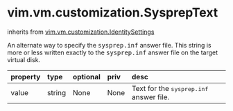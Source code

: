 vim.vm.customization.SysprepText
================================
inherits from [vim.vm.customization.IdentitySettings](docs/vim.vm.customization.IdentitySettings.md)


An alternate way to specify the <tt>sysprep.inf</tt> answer file. This string is   more or less written exactly to the <tt>sysprep.inf</tt> answer file on the target   virtual disk.

| property | type | optional | priv | desc |
|:---------|:-----|:---------|:-----|:-----|
| value | string | None | None | Text for the <tt>sysprep.inf</tt> answer file. |


